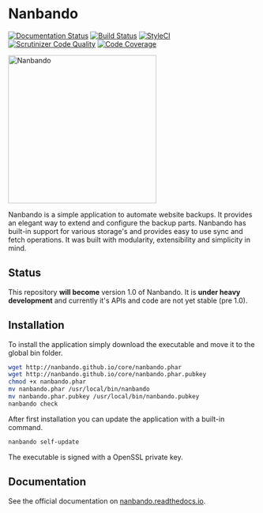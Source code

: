 # Nanbando

[![Documentation Status](https://readthedocs.org/projects/nanbando/badge/?version=latest)](http://nanbando.readthedocs.io/en/latest/?badge=latest)
[![Build Status](https://travis-ci.org/nanbando/core.svg?branch=master)](https://travis-ci.org/nanbando/core)
[![StyleCI](https://styleci.io/repos/58751512/shield)](https://styleci.io/repos/58751512)
[![Scrutinizer Code Quality](https://scrutinizer-ci.com/g/nanbando/core/badges/quality-score.png?b=master)](https://scrutinizer-ci.com/g/nanbando/core/?branch=master)
[![Code Coverage](https://scrutinizer-ci.com/g/nanbando/core/badges/coverage.png?b=master)](https://scrutinizer-ci.com/g/nanbando/core/?branch=master)

<img src="https://raw.githubusercontent.com/nanbando/core/master/docs/img/logo.png" alt="Nanbando" style="max-width:100%;" height="300px">

Nanbando is a simple application to automate website backups. It provides an elegant way to extend and configure the
backup parts. Nanbando has built-in support for various storage's and provides easy to use sync and fetch operations. It
was built with modularity, extensibility and simplicity in mind.

## Status

This repository **will become** version 1.0 of Nanbando. It is **under heavy development** and currently it's APIs and
code are not yet stable (pre 1.0).

## Installation

To install the application simply download the executable and move it to the global bin folder.

```bash
wget http://nanbando.github.io/core/nanbando.phar
wget http://nanbando.github.io/core/nanbando.phar.pubkey
chmod +x nanbando.phar
mv nanbando.phar /usr/local/bin/nanbando
mv nanbando.phar.pubkey /usr/local/bin/nanbando.pubkey
nanbando check
```

After first installation you can update the application with a built-in command.

```bash
nanbando self-update
```

The executable is signed with a OpenSSL private key.

## Documentation

See the official documentation on [nanbando.readthedocs.io](http://nanbando.readthedocs.io/en/latest/).

